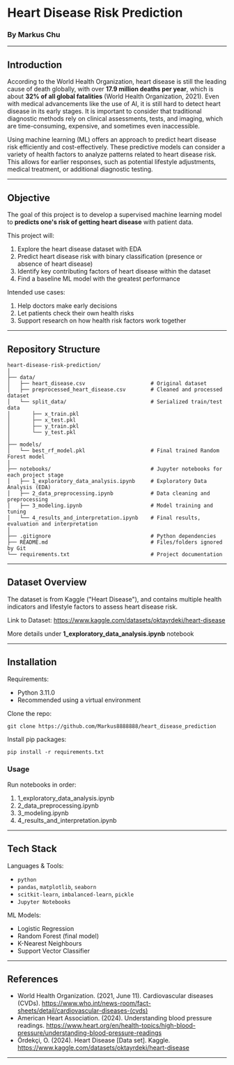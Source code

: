 # Heart Disease Risk Prediction

### By Markus Chu

---

## Introduction
According to the World Health Organization, heart disease is still the leading cause of death globally, with over **17.9 million deaths per year**, which is about **32% of all global fatalities** (World Health Organization, 2021). Even with medical advancements like the use of AI, it is still hard to detect heart disease in its early stages. It is important to consider that traditional diagnostic methods rely on clinical assessments, tests, and imaging, which are time-consuming, expensive, and sometimes even inaccessible.

Using machine learning (ML) offers an approach to predict heart disease risk efficiently and cost-effectively. These predictive models can consider a variety of health factors to analyze patterns related to heart disease risk. This allows for earlier responses, such as potential lifestyle adjustments, medical treatment, or additional diagnostic testing.

---

## Objective

The goal of this project is to develop a supervised machine learning model to **predicts one's risk of getting heart disease** with patient data.

This project will:
1. Explore the heart disease dataset with EDA
2. Predict heart disease risk with binary classification (presence or absence of heart disease)
3. Identify key contributing factors of heart disease within the dataset
4. Find a baseline ML model with the greatest performance

Intended use cases:
1. Help doctors make early decisions
2. Let patients check their own health risks
3. Support research on how health risk factors work together

---

## Repository Structure

```
heart-disease-risk-prediction/
│
├── data/
│   ├── heart_disease.csv                     # Original dataset
│   ├── preprocessed_heart_disease.csv        # Cleaned and processed dataset
│   └── split_data/                           # Serialized train/test data
│       ├── x_train.pkl
│       ├── x_test.pkl
│       ├── y_train.pkl
│       └── y_test.pkl
│
├── models/
│   └── best_rf_model.pkl                     # Final trained Random Forest model
│
├── notebooks/                                # Jupyter notebooks for each project stage
│   ├── 1_exploratory_data_analysis.ipynb     # Exploratory Data Analysis (EDA)
│   ├── 2_data_preprocessing.ipynb            # Data cleaning and preprocessing
│   ├── 3_modeling.ipynb                      # Model training and tuning
│   └── 4_results_and_interpretation.ipynb    # Final results, evaluation and interpretation
│
├── .gitignore                                # Python dependencies
├── README.md                                 # Files/folders ignored by Git
└── requirements.txt                          # Project documentation
```

---

## Dataset Overview
The dataset is from Kaggle ("Heart Disease"), and contains multiple health indicators and lifestyle factors to assess heart disease risk.

Link to Dataset: https://www.kaggle.com/datasets/oktayrdeki/heart-disease

More details under **1_exploratory_data_analysis.ipynb** notebook

---

## Installation

Requirements:
- Python 3.11.0
- Recommended using a virtual environment

Clone the repo:  
```
git clone https://github.com/Markus8888888/heart_disease_prediction
```

Install pip packages:  
```
pip install -r requirements.txt
``` 

### Usage

Run notebooks in order:
1. 1_exploratory_data_analysis.ipynb
2. 2_data_preprocessing.ipynb
3. 3_modeling.ipynb
4. 4_results_and_interpretation.ipynb

---

## Tech Stack

Languages & Tools:
- `python`
- `pandas`, `matplotlib`, `seaborn`
- `scitkit-learn`, `imbalanced-learn`, `pickle`
- `Jupyter Notebooks`

ML Models:
- Logistic Regression
- Random Forest (final model)
- K-Nearest Neighbours
- Support Vector Classifier

---

## References
- World Health Organization. (2021, June 11). Cardiovascular diseases (CVDs). https://www.who.int/news-room/fact-sheets/detail/cardiovascular-diseases-(cvds)
- American Heart Association. (2024). Understanding blood pressure readings. https://www.heart.org/en/health-topics/high-blood-pressure/understanding-blood-pressure-readings
- Ördekçi, O. (2024). Heart Disease [Data set]. Kaggle. https://www.kaggle.com/datasets/oktayrdeki/heart-disease

---